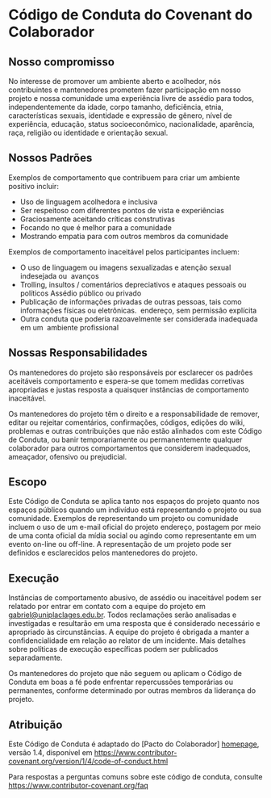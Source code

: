 # Código de Conduta do Covenant do Colaborador

## Nosso compromisso

No interesse de promover um ambiente aberto e acolhedor, nós
contribuintes e mantenedores prometem fazer participação em nosso projeto e
nossa comunidade uma experiência livre de assédio para todos, independentemente da idade, corpo
tamanho, deficiência, etnia, características sexuais, identidade e expressão de gênero,
nível de experiência, educação, status socioeconômico, nacionalidade,
aparência, raça, religião ou identidade e orientação sexual.

## Nossos Padrões

Exemplos de comportamento que contribuem para criar um ambiente positivo
incluir:

* Uso de linguagem acolhedora e inclusiva
* Ser respeitoso com diferentes pontos de vista e experiências
* Graciosamente aceitando críticas construtivas
* Focando no que é melhor para a comunidade
* Mostrando empatia para com outros membros da comunidade

Exemplos de comportamento inaceitável pelos participantes incluem:

* O uso de linguagem ou imagens sexualizadas e atenção sexual indesejada ou
 avanços
* Trolling, insultos / comentários depreciativos e ataques pessoais ou políticos
Assédio público ou privado
* Publicação de informações privadas de outras pessoas, tais como informações físicas ou eletrônicas.
 endereço, sem permissão explícita
* Outra conduta que poderia razoavelmente ser considerada inadequada em um
 ambiente profissional

## Nossas Responsabilidades

Os mantenedores do projeto são responsáveis ​​por esclarecer os padrões aceitáveis
comportamento e espera-se que tomem medidas corretivas apropriadas e justas
resposta a quaisquer instâncias de comportamento inaceitável.

Os mantenedores do projeto têm o direito e a responsabilidade de remover, editar ou
rejeitar comentários, confirmações, códigos, edições do wiki, problemas e outras contribuições
que não estão alinhados com este Código de Conduta, ou banir temporariamente ou
permanentemente qualquer colaborador para outros comportamentos que considerem inadequados,
ameaçador, ofensivo ou prejudicial.

## Escopo

Este Código de Conduta se aplica tanto nos espaços do projeto quanto nos espaços públicos
quando um indivíduo está representando o projeto ou sua comunidade. Exemplos de
representando um projeto ou comunidade incluem o uso de um e-mail oficial do projeto
endereço, postagem por meio de uma conta oficial da mídia social ou agindo como
representante em um evento on-line ou off-line. A representação de um projeto pode ser
definidos e esclarecidos pelos mantenedores do projeto.

## Execução

Instâncias de comportamento abusivo, de assédio ou inaceitável podem ser
relatado por entrar em contato com a equipe do projeto em gabriel@uniplaclages.edu.br. Todos
reclamações serão analisadas e investigadas e resultarão em uma resposta que
é considerado necessário e apropriado às circunstâncias. A equipe do projeto é
obrigada a manter a confidencialidade em relação ao relator de um incidente.
Mais detalhes sobre políticas de execução específicas podem ser publicados separadamente.

Os mantenedores do projeto que não seguem ou aplicam o Código de Conduta em boas
a fé pode enfrentar repercussões temporárias ou permanentes, conforme determinado por outras
membros da liderança do projeto.

## Atribuição

Este Código de Conduta é adaptado do [Pacto do Colaborador] [homepage], versão 1.4,
disponível em https://www.contributor-covenant.org/version/1/4/code-of-conduct.html

[homepage]: https://www.contributor-covenant.org

Para respostas a perguntas comuns sobre este código de conduta, consulte
https://www.contributor-covenant.org/faq
